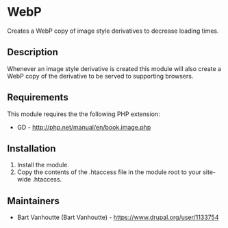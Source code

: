 # WebP
Creates a WebP copy of image style derivatives to decrease loading times.

## Description
Whenever an image style derivative is created this module will also create 
a WebP copy of the derivative to be served to supporting browsers.

## Requirements
This module requires the the following PHP extension:

 * GD - http://php.net/manual/en/book.image.php

## Installation
 1. Install the module.
 2. Copy the contents of the .htaccess file in the module root to your site-wide .htaccess.

## Maintainers
* Bart Vanhoutte (Bart Vanhoutte) - https://www.drupal.org/user/1133754
